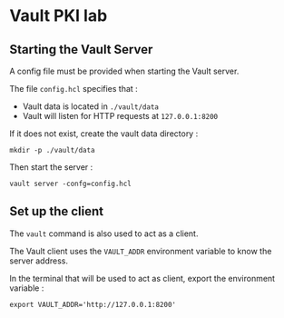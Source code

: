 # Vault PKI lab
## Starting the Vault Server

A config file must be provided when starting the Vault server.

The file `config.hcl` specifies that :
- Vault data is located in `./vault/data`
- Vault will listen for HTTP requests at `127.0.0.1:8200`

If it does not exist, create the vault data directory :
```shell
mkdir -p ./vault/data
```

Then start the server :
```shell
vault server -confg=config.hcl
```

## Set up the client
The `vault` command is also used to act as a client.

The Vault client uses the `VAULT_ADDR` environment variable to know the server address.

In the terminal that will be used to act as client, export the environment variable :
```shell
export VAULT_ADDR='http://127.0.0.1:8200'
```
